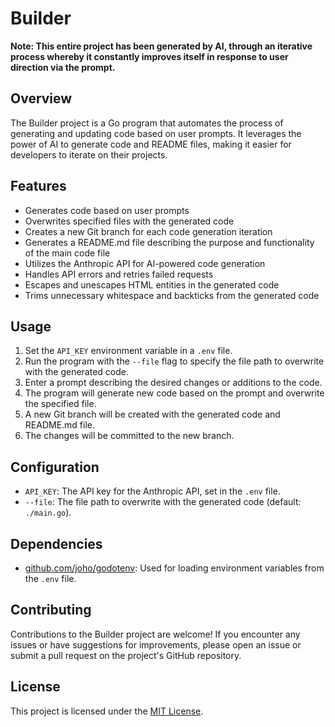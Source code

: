 # Builder

**Note: This entire project has been generated by AI, through an iterative process whereby it constantly improves itself in response to user direction via the prompt.**

## Overview

The Builder project is a Go program that automates the process of generating and updating code based on user prompts. It leverages the power of AI to generate code and README files, making it easier for developers to iterate on their projects.

## Features

- Generates code based on user prompts
- Overwrites specified files with the generated code
- Creates a new Git branch for each code generation iteration
- Generates a README.md file describing the purpose and functionality of the main code file
- Utilizes the Anthropic API for AI-powered code generation
- Handles API errors and retries failed requests
- Escapes and unescapes HTML entities in the generated code
- Trims unnecessary whitespace and backticks from the generated code

## Usage

1. Set the `API_KEY` environment variable in a `.env` file.
2. Run the program with the `--file` flag to specify the file path to overwrite with the generated code.
3. Enter a prompt describing the desired changes or additions to the code.
4. The program will generate new code based on the prompt and overwrite the specified file.
5. A new Git branch will be created with the generated code and README.md file.
6. The changes will be committed to the new branch.

## Configuration

- `API_KEY`: The API key for the Anthropic API, set in the `.env` file.
- `--file`: The file path to overwrite with the generated code (default: `./main.go`).

## Dependencies

- [github.com/joho/godotenv](https://github.com/joho/godotenv): Used for loading environment variables from the `.env` file.

## Contributing

Contributions to the Builder project are welcome! If you encounter any issues or have suggestions for improvements, please open an issue or submit a pull request on the project's GitHub repository.

## License

This project is licensed under the [MIT License](LICENSE).